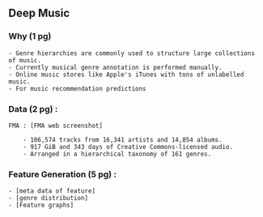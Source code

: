 ## Deep Music

### Why (1 pg) 

	- Genre hierarchies are commonly used to structure large collections of music.
	- Currently musical genre annotation is performed manually.
	- Online music stores like Apple's iTunes with tons of unlabelled music.
	- For music recommendation predictions

### Data (2 pg) :

	FMA : [FMA web screenshot]
	
		- 106,574 tracks from 16,341 artists and 14,854 albums.
		- 917 GiB and 343 days of Creative Commons-licensed audio.
		- Arranged in a hierarchical taxonomy of 161 genres.

### Feature Generation (5 pg) :

	- [meta data of feature]
	- [genre distribution]
	- [Feature graphs]
